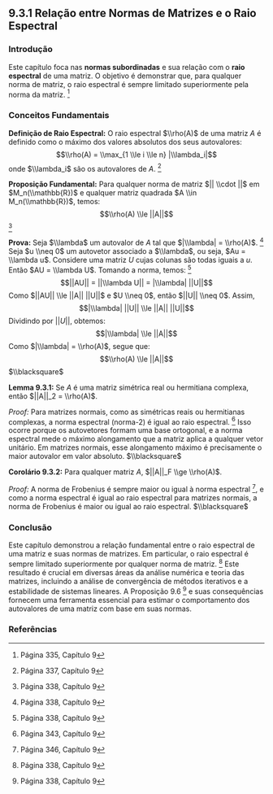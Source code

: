 ## 9.3.1 Relação entre Normas de Matrizes e o Raio Espectral

### Introdução
Este capítulo foca nas **normas subordinadas** e sua relação com o **raio espectral** de uma matriz. O objetivo é demonstrar que, para qualquer norma de matriz, o raio espectral é sempre limitado superiormente pela norma da matriz. [^335]

### Conceitos Fundamentais

**Definição de Raio Espectral:** O raio espectral $\\rho(A)$ de uma matriz $A$ é definido como o máximo dos valores absolutos dos seus autovalores:
$$\\rho(A) = \\max_{1 \\le i \\le n} |\\lambda_i|$$
onde $\\lambda_i$ são os autovalores de $A$. [^337]

**Proposição Fundamental:** Para qualquer norma de matriz $|| \\cdot ||$ em $M_n(\\mathbb{R})$ e qualquer matriz quadrada $A \\in M_n(\\mathbb{R})$, temos:
$$\\rho(A) \\le ||A||$$ [^338]

**Prova:** Seja $\\lambda$ um autovalor de $A$ tal que $|\\lambda| = \\rho(A)$. [^338]  Seja $u \\neq 0$ um autovetor associado a $\\lambda$, ou seja, $Au = \\lambda u$. Considere uma matriz $U$ cujas colunas são todas iguais a $u$. Então $AU = \\lambda U$. Tomando a norma, temos: [^338]
$$||AU|| = ||\\lambda U|| = |\\lambda| ||U||$$
Como $||AU|| \\le ||A|| ||U||$ e $U \\neq 0$, então $||U|| \\neq 0$. Assim,
$$|\\lambda| ||U|| \\le ||A|| ||U||$$
Dividindo por $||U||$, obtemos:
$$|\\lambda| \\le ||A||$$
Como $|\\lambda| = \\rho(A)$, segue que:
$$\\rho(A) \\le ||A||$$ $\\blacksquare$

**Lemma 9.3.1:** Se $A$ é uma matriz simétrica real ou hermitiana complexa, então $||A||_2 = \\rho(A)$.

*Proof:* Para matrizes normais, como as simétricas reais ou hermitianas complexas, a norma espectral (norma-2) é igual ao raio espectral. [^343] Isso ocorre porque os autovetores formam uma base ortogonal, e a norma espectral mede o máximo alongamento que a matriz aplica a qualquer vetor unitário.  Em matrizes normais, esse alongamento máximo é precisamente o maior autovalor em valor absoluto. $\\blacksquare$

**Corolário 9.3.2:** Para qualquer matriz $A$, $||A||_F \\ge \\rho(A)$.

*Proof:* A norma de Frobenius é sempre maior ou igual à norma espectral [^346], e como a norma espectral é igual ao raio espectral para matrizes normais, a norma de Frobenius é maior ou igual ao raio espectral. $\\blacksquare$

### Conclusão

Este capítulo demonstrou a relação fundamental entre o raio espectral de uma matriz e suas normas de matrizes.  Em particular, o raio espectral é sempre limitado superiormente por qualquer norma de matriz. [^338]  Este resultado é crucial em diversas áreas da análise numérica e teoria das matrizes, incluindo a análise de convergência de métodos iterativos e a estabilidade de sistemas lineares.  A Proposição 9.6 [^338] e suas consequências fornecem uma ferramenta essencial para estimar o comportamento dos autovalores de uma matriz com base em suas normas.

### Referências
[^335]: Página 335, Capítulo 9
[^337]: Página 337, Capítulo 9
[^338]: Página 338, Capítulo 9
[^343]: Página 343, Capítulo 9
[^346]: Página 346, Capítulo 9
<!-- END -->